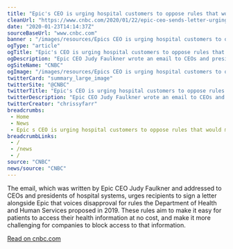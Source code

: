 ```yaml
--- 
title: "Epic's CEO is urging hospital customers to oppose rules that would make it easier to share medical info"
cleanUrl: "https://www.cnbc.com/2020/01/22/epic-ceo-sends-letter-urging-hospitals-to-oppose-hhs-data-sharing-rule.html"
date: "2020-01-23T14:14:37Z"
sourceBaseUrl: "www.cnbc.com"
banner : "/images/resources/Epics CEO is urging hospital customers to oppose rules that would make it easier to share medical info.png"
ogType: "article"
ogTitle: "Epic's CEO is urging hospital customers to oppose rules that would make it easier to share medical info"
ogDescription: "Epic CEO Judy Faulkner wrote an email to CEOs and presidents of hospital systems urging them to oppose rules the Department of Health and Human Services proposed in 2019. These rules aim to make it easy for patients to access their health information at no cost, and make it more challenging for companies to block access to that information."
ogSiteName: "CNBC"
ogImage: "/images/resources/Epics CEO is urging hospital customers to oppose rules that would make it easier to share medical info.png"
twitterCard: "summary_large_image"
twitterSite: "@CNBC"
twitterTitle: "Epic's CEO is urging hospital customers to oppose rules that would make it easier to share medical info"
twitterDescription: "Epic CEO Judy Faulkner wrote an email to CEOs and presidents of hospital systems urging them to oppose rules the Department of Health and Human Services proposed in 2019. These rules aim to make it easy for patients to access their health information at no cost, and make it more challenging for companies to block access to that information."
twitterCreator: "chrissyfarr"
breadcrumbs:
 - Home
 - News
 - Epic s CEO is urging hospital customers to oppose rules that would make it easier to share medical info
breadcrumbLinks:
 - / 
 - /news
 - / 
source: "CNBC"
news/source: "CNBC"
---
```

The email, which was written by Epic CEO Judy Faulkner and addressed to CEOs and presidents of hospital systems, urges recipients to sign a letter alongside Epic that voices disapproval for rules the Department of Health and Human Services proposed in 2019. These rules aim to make it easy for patients to access their health information at no cost, and make it more challenging for companies to block access to that information.  
  
[Read on cnbc.com](https://www.cnbc.com/2020/01/22/epic-ceo-sends-letter-urging-hospitals-to-oppose-hhs-data-sharing-rule.html)
